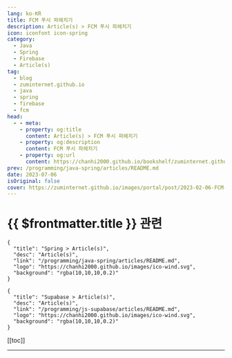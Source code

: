 ```yaml
---
lang: ko-KR
title: FCM 푸시 파헤치기
description: Article(s) > FCM 푸시 파헤치기
icon: iconfont icon-spring
category: 
  - Java
  - Spring
  - Firebase
  - Article(s)
tag: 
  - blog
  - zuminternet.github.io
  - java
  - spring
  - firebase
  - fcm
head:
  - - meta:
    - property: og:title
      content: Article(s) > FCM 푸시 파헤치기
    - property: og:description
      content: FCM 푸시 파헤치기
    - property: og:url
      content: https://chanhi2000.github.io/bookshelf/zuminternet.github.io/fcm-push.html
prev: /programming/java-spring/articles/README.md
date: 2023-07-06
isOriginal: false
cover: https://zuminternet.github.io/images/portal/post/2023-02-06-FCM-PUSH/thumbnail.png
---
```


# {{ $frontmatter.title }} 관련

```component VPCard
{
  "title": "Spring > Article(s)",
  "desc": "Article(s)",
  "link": "/programming/java-spring/articles/README.md",
  "logo": "https://chanhi2000.github.io/images/ico-wind.svg",
  "background": "rgba(10,10,10,0.2)"
}
```

```component VPCard
{
  "title": "Supabase > Article(s)",
  "desc": "Article(s)",
  "link": "/programming/js-supabase/articles/README.md",
  "logo": "https://chanhi2000.github.io/images/ico-wind.svg",
  "background": "rgba(10,10,10,0.2)"
}
```

[[toc]]

---

<SiteInfo
  name="FCM 푸시 파헤치기"
  desc="파일럿부터 적용까지 진행했던 FCM 푸시를 파헤치며 기초 가이드북처럼 정리해보았습니다."
  url="https://zuminternet.github.io/FCM-PUSH/"
  logo="https://zuminternet.github.io/favicon.ico"
  preview="https://zuminternet.github.io/images/portal/post/2023-02-06-FCM-PUSH/thumbnail.png"/>

<!-- TODO:  작성 -->
